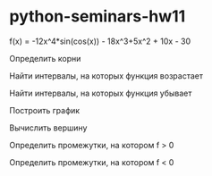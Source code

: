 # python-seminars-hw11
f(x) = -12x^4*sin(cos(x)) - 18x^3+5x^2 + 10x - 30 

Определить корни

Найти интервалы, на которых функция возрастает 

Найти интервалы, на которых функция убывает

Построить график 

Вычислить вершину 

Определить промежутки, на котором f > 0

Определить промежутки, на котором f < 0

